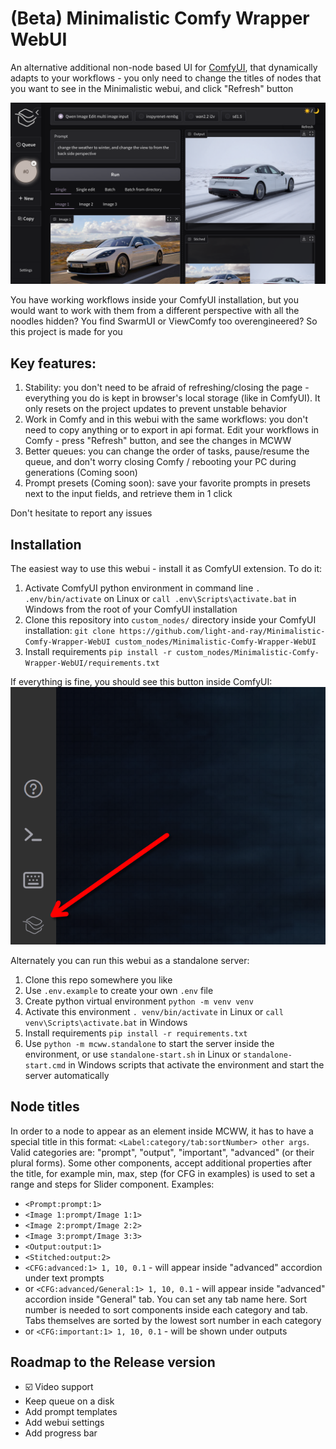 # (Beta) Minimalistic Comfy Wrapper WebUI

An alternative additional non-node based UI for [ComfyUI](https://github.com/comfyanonymous/ComfyUI), that dynamically adapts to your workflows - you only need to change the titles of nodes that you want to see in the Minimalistic webui, and click "Refresh" button

![](docs/assets/readmeMainImage.png)

You have working workflows inside your ComfyUI installation, but you would want to work with them from a different perspective with all the noodles hidden? You find SwarmUI or ViewComfy too overengineered? So this project is made for you

## Key features:
1. Stability: you don't need to be afraid of refreshing/closing the page - everything you do is kept in browser's local storage (like in ComfyUI). It only resets on the project updates to prevent unstable behavior
1. Work in Comfy and in this webui with the same workflows: you don't need to copy anything or to export in api format. Edit your workflows in Comfy - press "Refresh" button, and see the changes in MCWW
1. Better queues: you can change the order of tasks, pause/resume the queue, and don't worry closing Comfy / rebooting your PC during generations (Coming soon)
1. Prompt presets (Coming soon): save your favorite prompts in presets next to the input fields, and retrieve them in 1 click

Don't hesitate to report any issues

## Installation

The easiest way to use this webui - install it as ComfyUI extension. To do it:
1. Activate ComfyUI python environment in command line `. .env/bin/activate` on Linux or `call .env\Scripts\activate.bat` in Windows from the root of your ComfyUI installation
1. Clone this repository into `custom_nodes/` directory inside your ComfyUI installation: `git clone https://github.com/light-and-ray/Minimalistic-Comfy-Wrapper-WebUI custom_nodes/Minimalistic-Comfy-Wrapper-WebUI`
1. Install requirements `pip install -r custom_nodes/Minimalistic-Comfy-Wrapper-WebUI/requirements.txt`

If everything is fine, you should see this button inside ComfyUI:
![](docs/assets/comfyExtensionButton.png)

Alternately you can run this webui as a standalone server:
1. Clone this repo somewhere you like
1. Use `.env.example` to create your own `.env` file
1. Create python virtual environment `python -m venv venv`
1. Activate this environment `. venv/bin/activate` in Linux or `call venv\Scripts\activate.bat` in Windows
1. Install requirements `pip install -r requirements.txt`
1. Use `python -m mcww.standalone` to start the server inside the environment, or use `standalone-start.sh` in Linux or `standalone-start.cmd` in Windows scripts that activate the environment and start the server automatically

## Node titles

In order to a node to appear as an element inside MCWW, it has to have a special title in this format: `<Label:category/tab:sortNumber> other args`. Valid categories are: "prompt", "output", "important", "advanced" (or their plural forms). Some other components, accept additional properties after the title, for example min, max, step (for CFG in examples) is used to set a range and steps for Slider component. Examples:
- `<Prompt:prompt:1>`
- `<Image 1:prompt/Image 1:1>`
- `<Image 2:prompt/Image 2:2>`
- `<Image 3:prompt/Image 3:3>`
- `<Output:output:1>`
- `<Stitched:output:2>`
- `<CFG:advanced:1> 1, 10, 0.1` - will appear inside "advanced" accordion under text prompts
- or `<CFG:advanced/General:1> 1, 10, 0.1` - will appear inside "advanced" accordion inside "General" tab. You can set any tab name here. Sort number is needed to sort components inside each category and tab. Tabs themselves are sorted by the lowest sort number in each category
- or `<CFG:important:1> 1, 10, 0.1` - will be shown under outputs

## Roadmap to the Release version
- ☑️ Video support
- Keep queue on a disk
- Add prompt templates
- Add webui settings
- Add progress bar
